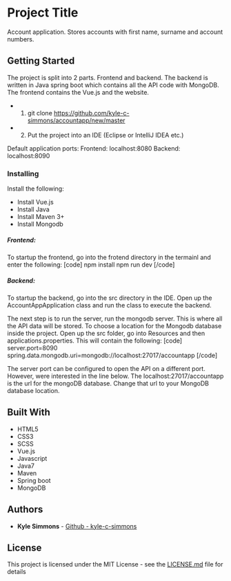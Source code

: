 # Project Title

Account application. Stores accounts with first name, surname and account numbers.

## Getting Started

The project is split into 2 parts. Frontend and backend. The backend is written in Java spring boot which contains all the API code 
with MongoDB. The frontend contains the Vue.js and the website.

* 1) git clone https://github.com/kyle-c-simmons/accountapp/new/master
* 2) Put the project into an IDE (Eclipse or IntelliJ IDEA etc.)

Default application ports:
Frontend: localhost:8080
Backend: localhost:8090

### Installing

Install the following:
* Install Vue.js
* Install Java
* Install Maven 3+
* Install Mongodb

##### Frontend:
To startup the frontend, go into the frotend directory in the termainl and enter the following:
[code]
npm install
npm run dev
[/code]

##### Backend:
To startup the backend, go into the src directory in the IDE. Open up the AccountAppApplication class and run the class to execute the 
backend. 

The next step is to run the server, run the mongodb server. This is where all the API data will be stored. To choose a location for 
the Mongodb database inside the project. Open up the src folder, go into Resources and then applications.properties. 
This will contain the following:
[code]
server.port=8090
spring.data.mongodb.uri=mongodb://localhost:27017/accountapp
[/code]

The server port can be configured to open the API on a different port. However, were interested in the line below. The localhost:27017/accountapp
is the url for the mongoDB database. Change that url to your MongoDB database location.

## Built With

* HTML5
* CSS3
* SCSS
* Vue.js
* Javascript
* Java7
* Maven
* Spring boot
* MongoDB

## Authors

* **Kyle Simmons** - [Github - kyle-c-simmons](https://github.com/kyle-c-simmons)

## License

This project is licensed under the MIT License - see the [LICENSE.md](LICENSE.md) file for details
